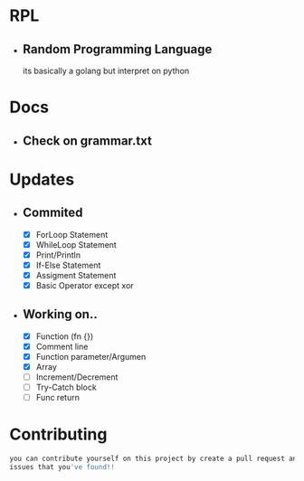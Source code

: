 # RPL
  - ## Random Programming Language
    its basically a golang but interpret on python

# Docs
  - ## Check on grammar.txt

# Updates

- ## Commited
  - [X] ForLoop Statement
  - [X] WhileLoop Statement
  - [X] Print/Println
  - [X] If-Else Statement
  - [X] Assigment Statement
  - [X] Basic Operator except xor
- ## Working on..
  - [X] Function (fn {})
  - [X] Comment line
  - [X] Function parameter/Argumen
  - [X] Array
  - [ ] Increment/Decrement
  - [ ] Try-Catch block
  - [ ] Func return

# Contributing
  ```bash
  you can contribute yourself on this project by create a pull request and also mention an
  issues that you've found!!
  ```
